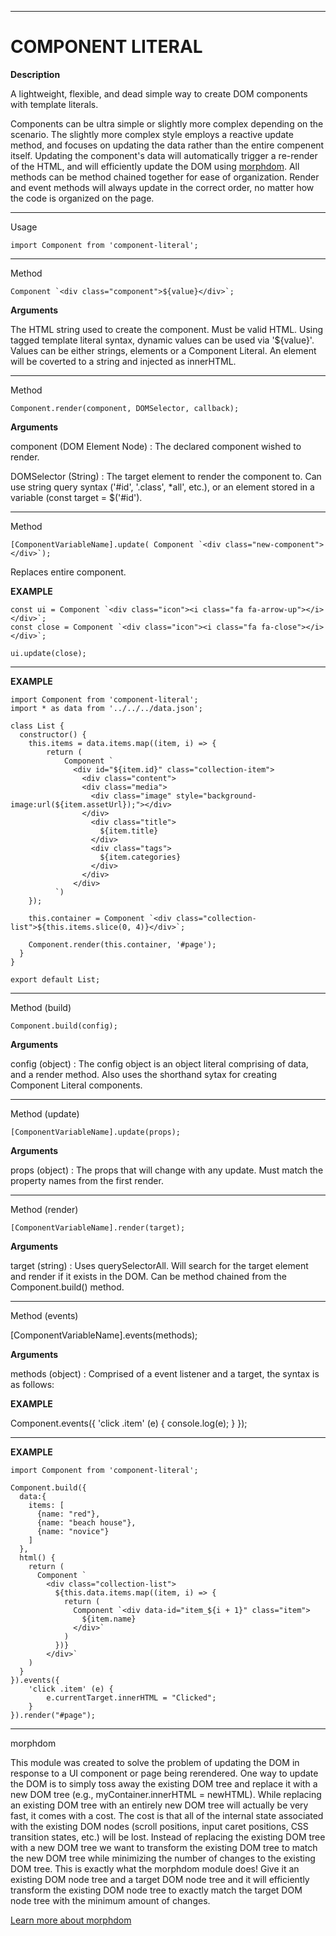 ******************************************** 
# COMPONENT LITERAL

**Description**

A lightweight, flexible, and dead simple way to create DOM components with template literals.

Components can be ultra simple or slightly more complex depending on the scenario. The slightly more complex style employs a reactive update method, and focuses on updating the data rather than the entire compenent itself. Updating the component's data will automatically trigger a re-render of the HTML, and will efficiently update the DOM using [morphdom](https://github.com/patrick-steele-idem/morphdom). All methods can be method chained together for ease of organization. Render and event methods will always update in the correct order, no matter how the code is organized on the page.

********************************************

Usage

    import Component from 'component-literal';
    

********************************************

Method

    Component `<div class="component">${value}</div>`;

**Arguments**

The HTML string used to create the component. Must be valid HTML. Using tagged template literal syntax, dynamic values can be used via '${value}'. Values can be either strings, elements or a Component Literal. An element will be coverted to a string and injected as innerHTML.

********************************************
Method

    Component.render(component, DOMSelector, callback);

**Arguments**

component (DOM Element Node) :
The declared component wished to render.

DOMSelector (String) :
The target element to render the component to. Can use string query syntax ('#id', '.class', *all', etc.), or an element stored in a variable (const target = $('#id'). 

********************************************
Method

    [ComponentVariableName].update( Component `<div class="new-component"></div>`);

Replaces entire component.

**EXAMPLE**

    const ui = Component `<div class="icon"><i class="fa fa-arrow-up"></i></div>`;
    const close = Component `<div class="icon"><i class="fa fa-close"></i></div>`;

    ui.update(close);

********************************************

**EXAMPLE**

    import Component from 'component-literal';
    import * as data from '../../../data.json';
  
    class List {
      constructor() {
        this.items = data.items.map((item, i) => {
            return (
                Component `
                  <div id="${item.id}" class="collection-item">
                    <div class="content">
                    <div class="media">
                      <div class="image" style="background-image:url(${item.assetUrl});"></div>
                    </div>
                      <div class="title">
                        ${item.title}
                      </div>
                      <div class="tags">
                        ${item.categories}
                      </div>
                    </div>
                  </div>
              `)
        });

        this.container = Component `<div class="collection-list">${this.items.slice(0, 4)}</div>`;
        
        Component.render(this.container, '#page');
      }
    }

    export default List;

********************************************

Method (build)

    Component.build(config);

**Arguments**

config (object) :
The config object is an object literal comprising of data, and a render method. Also uses the shorthand sytax for creating Component Literal components.

********************************************

Method (update)

    [ComponentVariableName].update(props);

**Arguments**

props (object) :
The props that will change with any update. Must match the property names from the first render.

********************************************

Method (render)

    [ComponentVariableName].render(target);

**Arguments**

target (string) :
Uses querySelectorAll. Will search for the target element and render if it exists in the DOM. Can be method chained from the Component.build() method.

********************************************

Method (events)

  [ComponentVariableName].events(methods);

**Arguments**

methods (object) :
Comprised of a event listener and a target, the syntax is as follows:

**EXAMPLE**
  
  Component.events({
    'click .item' (e) {
      console.log(e);
    }
  });

********************************************

**EXAMPLE**

    import Component from 'component-literal';
    
    Component.build({
      data:{
        items: [
          {name: "red"}, 
          {name: "beach house"}, 
          {name: "novice"}
        ]
      },
      html() {
        return (
          Component `
            <div class="collection-list">
              ${this.data.items.map((item, i) => {
                return (
                  Component `<div data-id="item_${i + 1}" class="item">
                    ${item.name}
                  </div>`
                )
              })}
            </div>`
        )
      }
    }).events({
        'click .item' (e) {
            e.currentTarget.innerHTML = "Clicked";
        }
    }).render("#page");


********************************************
morphdom

This module was created to solve the problem of updating the DOM in response to a UI component or page being rerendered. One way to update the DOM is to simply toss away the existing DOM tree and replace it with a new DOM tree (e.g., myContainer.innerHTML = newHTML). While replacing an existing DOM tree with an entirely new DOM tree will actually be very fast, it comes with a cost. The cost is that all of the internal state associated with the existing DOM nodes (scroll positions, input caret positions, CSS transition states, etc.) will be lost. Instead of replacing the existing DOM tree with a new DOM tree we want to transform the existing DOM tree to match the new DOM tree while minimizing the number of changes to the existing DOM tree. This is exactly what the morphdom module does! Give it an existing DOM node tree and a target DOM node tree and it will efficiently transform the existing DOM node tree to exactly match the target DOM node tree with the minimum amount of changes.

[Learn more about morphdom](https://github.com/patrick-steele-idem/morphdom)